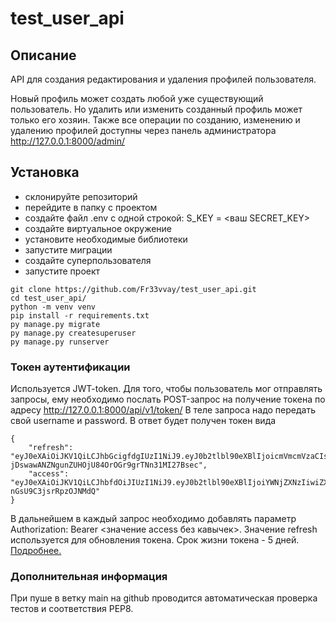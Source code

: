 # test_user_api
## Описание
API для создания редактирования и удаления профилей пользователя. 

Новый профиль может создать любой уже существующий пользователь. Но удалить
или изменить созданный профиль может только его хозяин. Также все операции
по созданию, изменению и удалению профилей доступны через панель 
администратора http://127.0.0.1:8000/admin/

## Установка
* склонируйте репозиторий
* перейдите в папку с проектом
* создайте файл .env с одной строкой: S_KEY = <ваш SECRET_KEY>
* создайте виртуальное окружение
* установите необходимые библиотеки
* запустите миграции
* создайте суперпользователя
* запустите проект

```
git clone https://github.com/Fr33vvay/test_user_api.git
cd test_user_api/
python -m venv venv
pip install -r requirements.txt
py manage.py migrate
py manage.py createsuperuser
py manage.py runserver
```

### Токен аутентификации
Используется JWT-token. Для того, чтобы пользователь мог отправлять запросы,
ему необходимо послать POST-запрос на получение токена по адресу
http://127.0.0.1:8000/api/v1/token/ В теле запроса надо передать свой
username и password. В ответ будет получен токен вида
```
{
    "refresh": "eyJ0eXAiOiJKV1QiLCJhbGcigfdgIUzI1NiJ9.eyJ0b2tlbl90eXBlIjoicmVmcmVzaCIsImV4cCI6MTYxMjU1MDYxNCwianRpIjoiNTU4MGIyYzUyZDg3NDA5MGExNmNhNmRjMGY2YjJiOGYiLCJ1c2VyX2lkIjoxMX0.-jDswawANZNgunZUHOjU84OrOGr9grTNn31MI27Bsec",
    "access": "eyJ0eXAiOiJKV1QiLCJhbfdOiJIUzI1NiJ9.eyJ0b2tlbl90eXBlIjoiYWNjZXNzIiwiZXhwIjoxNjEyODk2MjE0LCJqdGkiOiJlMTMyNDBmM2I0YzQ0MjMzODhmYWE1NDU4ZTg3MGIxNCIsInVzZXJfaWQiOjExfQ.ZNfXYdWRfkIza8CuiuRrk52-nGsU9C3jsrRpzOJNMdQ"
}
```
В дальнейшем в каждый запрос необходимо добавлять параметр 
Authorization: Bearer <значение access без кавычек>. Значение refresh
используется для обновления токена. Срок жизни токена - 5 дней.
[Подробнее.](https://pyjwt.readthedocs.io/en/stable/)

### Дополнительная информация
При пуше в ветку main на github проводится автоматическая проверка тестов
и соответствия PEP8.
